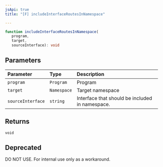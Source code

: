 ```yaml
---
jsApi: true
title: "[F] includeInterfaceRoutesInNamespace"

---
```

```ts
function includeInterfaceRoutesInNamespace(
   program, 
   target, 
   sourceInterface): void
```

## Parameters

| Parameter | Type | Description |
| :------ | :------ | :------ |
| `program` | `Program` | Program |
| `target` | `Namespace` | Target namespace |
| `sourceInterface` | `string` | Interface that should be included in namespace. |

## Returns

`void`

## Deprecated

DO NOT USE. For internal use only as a workaround.

